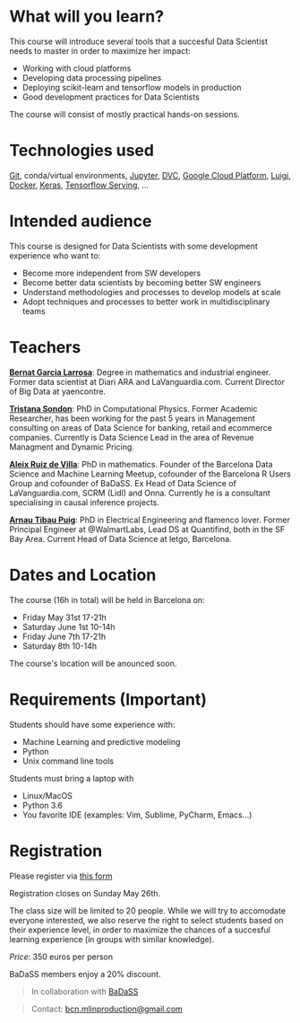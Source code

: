 # What will you learn?

This course will introduce several tools that a succesful Data Scientist needs to master in order to maximize her impact:
- Working with cloud platforms
- Developing data processing pipelines
- Deploying scikit-learn and tensorflow models in production
- Good development practices for Data Scientists

The course will consist of mostly practical hands-on sessions. 

# Technologies used

[Git](https://git-scm.com/), conda/virtual environments, [Jupyter](https://jupyter.org/), [DVC](https://dvc.org/), [Google Cloud Platform](https://cloud.google.com/), [Luigi](https://luigi.readthedocs.io/en/stable/), [Docker](https://www.docker.com/), [Keras](https://keras.io/), [Tensorflow Serving](https://www.tensorflow.org/tfx/guide/serving), ... 


# Intended audience

This course is designed for Data Scientists with some development experience who want to:
- Become more independent from SW developers
- Become better data scientists by becoming better SW engineers
- Understand methodologies and processes to develop models at scale
- Adopt techniques and processes to better work in multidisciplinary teams


# Teachers

[**Bernat Garcia Larrosa**](https://www.linkedin.com/in/bernat-garcia-larrosa-9322869b/): Degree in mathematics and industrial engineer. Former data scientist at Diari ARA and LaVanguardia.com. Current Director of Big Data at yaencontre.

[**Tristana Sondon**](https://www.linkedin.com/in/tristanasondon/):  PhD in Computational Physics. Former Academic Researcher, has been working for the past 5 years in Management consulting on areas of Data Science for
banking, retail and ecommerce companies. Currently is Data Science Lead in the area of Revenue Managment and Dynamic Pricing.

[**Aleix Ruiz de Villa**](https://www.linkedin.com/in/aleixr/): PhD in mathematics. Founder of the Barcelona Data Science and Machine Learning Meetup, cofounder of the Barcelona R Users Group and cofounder of BaDaSS. Ex Head of Data Science of LaVanguardia.com, SCRM (Lidl) and Onna. Currently he is a consultant specialising in causal inference projects.

[**Arnau Tibau Puig**](https://www.linkedin.com/in/atibaup/): PhD in Electrical Engineering and flamenco lover. Former Principal Engineer at @WalmartLabs, Lead DS at Quantifind, both in the SF Bay Area. Current Head of Data Science at letgo, Barcelona.


# Dates and Location

The course (16h in total) will be held in Barcelona on:
- Friday May 31st 17-21h
- Saturday June 1st 10-14h
- Friday June 7th 17-21h 
- Saturday 8th 10-14h

The course's location will be anounced soon.

# Requirements (Important)

Students should have some experience with:
- Machine Learning and predictive modeling
- Python
- Unix command line tools 

Students must bring a laptop with
- Linux/MacOS 
- Python 3.6
- You favorite IDE (examples: Vim, Sublime, PyCharm, Emacs...)

# Registration

Please register via [this form](https://forms.gle/LWkXdaLKnwDjxcpZ7)

Registration closes on Sunday May 26th.

The class size will be limited to 20 people. While we will try to accomodate everyone interested, we also reserve the right to select students based on their experience level, in order to maximize the chances of a succesful learning experience (in groups with similar knowledge). 

*Price*: 350 euros per person

BaDaSS members enjoy a 20% discount.

> In collaboration with [BaDaSS](https://badass.cat)

> Contact: bcn.mlinproduction@gmail.com



